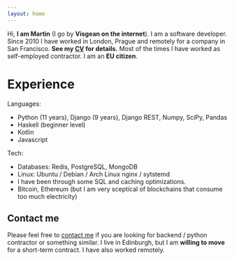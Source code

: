 ```yaml
---
layout: home
---
```



Hi, **I am Martin** (I go by **Visgean on the internet**). I am a software developer. Since 2010 I have worked  in London, Prague and remotely for a company in San Francisco. 
**See my [CV](/cv.pdf) for details.** Most of the times I have worked as self-employed contractor. I am an **EU citizen**.

# Experience

Languages:
- Python (11 years), Django (9 years), Django REST, Numpy, SciPy, Pandas
- Haskell (beginner level)
- Kotlin
- Javascript

Tech:
- Databases: Redis, PostgreSQL, MongoDB
- Linux: Ubuntu / Debian / Arch Linux nginx / sytstemd 
- I have been through some SQL and caching optimizations. 
- Bitcoin, Ethereum (but I am very sceptical of blockchains that consume too much electricity)


## Contact me

Please feel free to [contact me](mailto:visgean@gmail.com) if you are looking for backend / python contractor or something similar. I live in Edinburgh, but  I am **willing to move** for a short-term contract. I have also worked remotely.  
